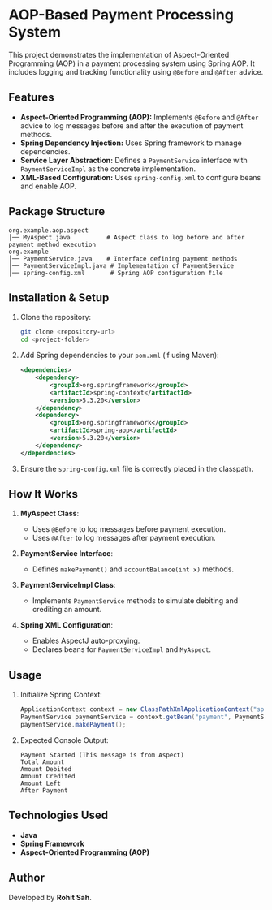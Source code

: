 # AOP-Based Payment Processing System

This project demonstrates the implementation of Aspect-Oriented Programming (AOP) in a payment processing system using Spring AOP. It includes logging and tracking functionality using `@Before` and `@After` advice.

## Features

- **Aspect-Oriented Programming (AOP):** Implements `@Before` and `@After` advice to log messages before and after the execution of payment methods.
- **Spring Dependency Injection:** Uses Spring framework to manage dependencies.
- **Service Layer Abstraction:** Defines a `PaymentService` interface with `PaymentServiceImpl` as the concrete implementation.
- **XML-Based Configuration:** Uses `spring-config.xml` to configure beans and enable AOP.

## Package Structure

```
org.example.aop.aspect
│── MyAspect.java          # Aspect class to log before and after payment method execution
org.example
│── PaymentService.java    # Interface defining payment methods
│── PaymentServiceImpl.java # Implementation of PaymentService
│── spring-config.xml       # Spring AOP configuration file
```

## Installation & Setup

1. Clone the repository:
   ```sh
   git clone <repository-url>
   cd <project-folder>
   ```

2. Add Spring dependencies to your `pom.xml` (if using Maven):
   ```xml
   <dependencies>
       <dependency>
           <groupId>org.springframework</groupId>
           <artifactId>spring-context</artifactId>
           <version>5.3.20</version>
       </dependency>
       <dependency>
           <groupId>org.springframework</groupId>
           <artifactId>spring-aop</artifactId>
           <version>5.3.20</version>
       </dependency>
   </dependencies>
   ```

3. Ensure the `spring-config.xml` file is correctly placed in the classpath.

## How It Works

1. **MyAspect Class**:
   - Uses `@Before` to log messages before payment execution.
   - Uses `@After` to log messages after payment execution.

2. **PaymentService Interface**:
   - Defines `makePayment()` and `accountBalance(int x)` methods.

3. **PaymentServiceImpl Class**:
   - Implements `PaymentService` methods to simulate debiting and crediting an amount.

4. **Spring XML Configuration**:
   - Enables AspectJ auto-proxying.
   - Declares beans for `PaymentServiceImpl` and `MyAspect`.

## Usage

1. Initialize Spring Context:
   ```java
   ApplicationContext context = new ClassPathXmlApplicationContext("spring-config.xml");
   PaymentService paymentService = context.getBean("payment", PaymentService.class);
   paymentService.makePayment();
   ```

2. Expected Console Output:
   ```
   Payment Started (This message is from Aspect)
   Total Amount
   Amount Debited
   Amount Credited
   Amount Left
   After Payment
   ```

## Technologies Used

- **Java**
- **Spring Framework**
- **Aspect-Oriented Programming (AOP)**

## Author

Developed by **Rohit Sah**.

